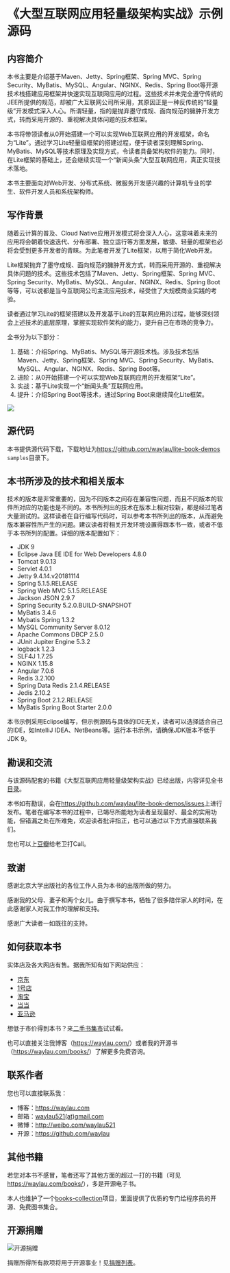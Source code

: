 # 《大型互联网应用轻量级架构实战》示例源码

 

## 内容简介

本书主要是介绍基于Maven、Jetty、Spring框架、Spring MVC、Spring Security、MyBatis、MySQL、Angular、NGINX、Redis、Spring Boot等开源技术栈搭建应用框架并快速实现互联网应用的过程。这些技术并未完全遵守传统的JEE所提供的规范，却被广大互联网公司所采用，其原因正是一种反传统的“轻量级”开发模式深入人心。所谓轻量，指的是抛弃墨守成规、面向规范的臃肿开发方式，转而采用开源的、重视解决具体问题的技术框架。

本书将带领读者从0开始搭建一个可以实现Web互联网应用的开发框架，命名为“Lite”。通过学习Lite轻量级框架的搭建过程，便于读者深刻理解Spring、MyBatis、MySQL等技术原理及实现方式，令读者具备架构软件的能力。同时，在Lite框架的基础上，还会继续实现一个“新闻头条”大型互联网应用，真正实现技术落地。


本书主要面向对Web开发、分布式系统、微服务开发感兴趣的计算机专业的学生、软件开发人员和系统架构师。


## 写作背景

随着云计算的普及、Cloud Native应用开发模式将会深入人心，这意味着未来的应用将会朝着快速迭代、分布部署、独立运行等方面发展，敏捷、轻量的框架也必将会受到更多开发者的青睐。为此笔者开发了Lite框架，以用于简化Web开发。

Lite框架抛弃了墨守成规、面向规范的臃肿开发方式，转而采用开源的、重视解决具体问题的技术。这些技术包括了Maven、Jetty、Spring框架、Spring MVC、Spring Security、MyBatis、MySQL、Angular、NGINX、Redis、Spring Boot等等，可以说都是当今互联网公司主流应用技术，经受住了大规模商业实践的考验。

读者通过学习Lite的框架搭建以及开发基于Lite的互联网应用的过程，能够深刻领会上述技术的底层原理，掌握实现软件架构的能力，提升自己在市场的竞争力。

全书分为以下部分：

1. 基础：介绍Spring、MyBatis、MySQL等开源技术栈。涉及技术包括Maven、Jetty、Spring框架、Spring MVC、Spring Security、MyBatis、MySQL、Angular、NGINX、Redis、Spring Boot等。
2. 进阶：从0开始搭建一个可以实现Web互联网应用的开发框架“Lite”。
3. 实战：基于Lite实现一个“新闻头条”互联网应用。
4. 提升：介绍Spring Boot等技术，通过Spring Boot来继续简化Lite框架。

![](https://wx4.sinaimg.cn/mw690/7e3647b2gy1gan6po9cc5j20u0140e84.jpg)


## 源代码

本书提供源代码下载，下载地址为<https://github.com/waylau/lite-book-demos> `samples`目录下。

## 本书所涉及的技术和相关版本

技术的版本是非常重要的，因为不同版本之间存在兼容性问题，而且不同版本的软件所对应的功能也是不同的。本书所列出的技术在版本上相对较新，都是经过笔者大量测试的。这样读者在自行编写代码时，可以参考本书所列出的版本，从而避免版本兼容性所产生的问题。建议读者将相关开发环境设置得跟本书一致，或者不低于本书所列的配置。详细的版本配置如下：

* JDK 9
* Eclipse Java EE IDE for Web Developers 4.8.0
* Tomcat 9.0.13
* Servlet 4.0.1
* Jetty 9.4.14.v20181114
* Spring 5.1.5.RELEASE
* Spring Web MVC 5.1.5.RELEASE
* Jackson JSON 2.9.7
* Spring Security 5.2.0.BUILD-SNAPSHOT
* MyBatis 3.4.6
* Mybatis Spring 1.3.2
* MySQL Community Server 8.0.12
* Apache Commons DBCP 2.5.0
* JUnit Jupiter Engine 5.3.2
* logback 1.2.3
* SLF4J 1.7.25
* NGINX 1.15.8
* Angular 7.0.6
* Redis 3.2.100
* Spring Data Redis 2.1.4.RELEASE
* Jedis 2.10.2
* Spring Boot 2.1.2.RELEASE
* MyBatis Spring Boot Starter 2.0.0



本书示例采用Eclipse编写，但示例源码与具体的IDE无关，读者可以选择适合自己的IDE，如IntelliJ IDEA、NetBeans等。运行本书示例，请确保JDK版本不低于 JDK 9。

## 勘误和交流

与该源码配套的书籍《大型互联网应用轻量级架构实战》已经出版，内容详见全书[目录](SUMMARY.md)。


本书如有勘误，会在<https://github.com/waylau/lite-book-demos/issues>上进行发布。笔者在编写本书的过程中，已竭尽所能地为读者呈现最好、最全的实用功能，但错漏之处在所难免，欢迎读者批评指正，也可以通过以下方式直接联系我们。

您也可以上[豆瓣](https://book.douban.com/subject/34939979/)给老卫打Call。



## 致谢

感谢北京大学出版社的各位工作人员为本书的出版所做的努力。

感谢我的父母、妻子和两个女儿。由于撰写本书，牺牲了很多陪伴家人的时间，在此感谢家人对我工作的理解和支持。

感谢广大读者一如既往的支持。
 


## 如何获取本书

实体店及各大网店有售。据我所知有如下网站供应：

* [京东](https://search.jd.com/Search?keyword=%E6%9F%B3%E4%BC%9F%E5%8D%AB%20%E5%A4%A7%E5%9E%8B%E4%BA%92%E8%81%94%E7%BD%91%E5%BA%94%E7%94%A8%E8%BD%BB%E9%87%8F%E7%BA%A7%E6%9E%B6%E6%9E%84%E5%AE%9E%E6%88%98&enc=utf-8&wq=%E6%9F%B3%E4%BC%9F%E5%8D%AB%20%E5%A4%A7%E5%9E%8B%E4%BA%92%E8%81%94%E7%BD%91%E5%BA%94%E7%94%A8%E8%BD%BB%E9%87%8F%E7%BA%A7%E6%9E%B6%E6%9E%84%E5%AE%9E%E6%88%98&pvid=c5f3b7b1bc664bbbbbe5c79c46538a1f)
* [1号店](https://search.yhd.com/c0-0/k%25E6%259F%25B3%25E4%25BC%259F%25E5%258D%25AB%2520%25E5%25A4%25A7%25E5%259E%258B%25E4%25BA%2592%25E8%2581%2594%25E7%25BD%2591%25E5%25BA%2594%25E7%2594%25A8%25E8%25BD%25BB%25E9%2587%258F%25E7%25BA%25A7%25E6%259E%25B6%25E6%259E%2584%25E5%25AE%259E%25E6%2588%2598/)
* [淘宝](https://s.taobao.com/search?q=%E6%9F%B3%E4%BC%9F%E5%8D%AB+%E5%A4%A7%E5%9E%8B%E4%BA%92%E8%81%94%E7%BD%91%E5%BA%94%E7%94%A8%E8%BD%BB%E9%87%8F%E7%BA%A7%E6%9E%B6%E6%9E%84%E5%AE%9E%E6%88%98&imgfile=&js=1&stats_click=search_radio_all%3A1&initiative_id=staobaoz_20200106&ie=utf8)
* [当当](http://search.dangdang.com/?key=%C1%F8%CE%B0%CE%C0%20%B4%F3%D0%CD%BB%A5%C1%AA%CD%F8%D3%A6%D3%C3%C7%E1%C1%BF%BC%B6%BC%DC%B9%B9%CA%B5%D5%BD&act=input)
* [亚马逊](https://www.amazon.cn/s?k=%E6%9F%B3%E4%BC%9F%E5%8D%AB+%E5%A4%A7%E5%9E%8B%E4%BA%92%E8%81%94%E7%BD%91%E5%BA%94%E7%94%A8%E8%BD%BB%E9%87%8F%E7%BA%A7%E6%9E%B6%E6%9E%84%E5%AE%9E%E6%88%98&__mk_zh_CN=%E4%BA%9A%E9%A9%AC%E9%80%8A%E7%BD%91%E7%AB%99&ref=nb_sb_noss)



想低于市价得到本书？来[二手书集市](https://github.com/waylau/second-hand-books)试试看。


也可以直接关注我博客（<https://waylau.com/>）或者我的开源书（<https://waylau.com/books/>）了解更多免费咨询。



## 联系作者

您也可以直接联系我：

* 博客：https://waylau.com
* 邮箱：[waylau521(at)gmail.com](mailto:waylau521@gmail.com)
* 微博：http://weibo.com/waylau521
* 开源：https://github.com/waylau

## 其他书籍

若您对本书不感冒，笔者还写了其他方面的超过一打的书籍（可见<https://waylau.com/books/>），多是开源电子书。

本人也维护了一个[books-collection](https://github.com/waylau/books-collection)项目，里面提供了优质的专门给程序员的开源、免费图书集合。

## 开源捐赠


![开源捐赠](https://waylau.com/images/showmethemoney-sm.jpg)

捐赠所得所有款项将用于开源事业！见[捐赠列表](https://waylau.com/donate/)。
